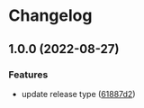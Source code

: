 # Changelog

## 1.0.0 (2022-08-27)


### Features

* update release type ([61887d2](https://github.com/devhalos/nihil-infra/commit/61887d2eb6db5afb91b195f59a2cc565560bf22d))
